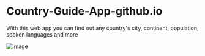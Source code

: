 # Country-Guide-App-github.io
With this web app you can find out any country's city, continent, population, spoken languages and more




![image](https://user-images.githubusercontent.com/93291077/219958126-83bd3c79-485c-47e4-ab15-3df6941977bd.png)
